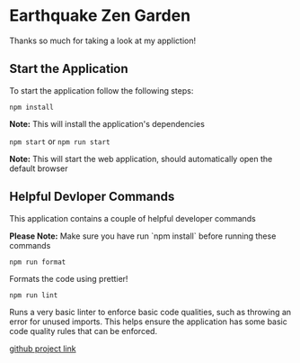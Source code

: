 # Earthquake Zen Garden

<p>Thanks so much for taking a look at my appliction!</p>

## Start the Application

<p>To start the application follow the following steps:</p>

`npm install`

<p><b>Note:</b> This will install the application's dependencies</p>

`npm start` or `npm run start`

<p><b>Note:</b> This will start the web application, should automatically open the default
browser</p>

## Helpful Devloper Commands

<p>This application contains a couple of helpful developer commands</P>
<p><b>Please Note:</b> Make sure you have run `npm install` before running these commands</p>

`npm run format`

<p>Formats the code using prettier!</p>

`npm run lint`

<p>Runs a very basic linter to enforce basic code qualities, such as throwing an error for unused imports.
This helps ensure the application has some basic code quality rules that can be enforced.</p>

[github project link](https://github.com/bobby912009/earthquake-zen-garden)
